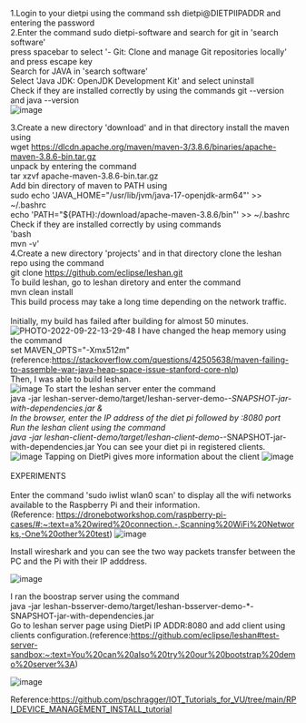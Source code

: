 1.Login to your dietpi using the command ssh dietpi@DIETPIIPADDR and entering the password  <br>
2.Enter the command sudo dietpi-software and search for git in 'search software'<br>
  press spacebar to select '- Git: Clone and manage Git repositories locally' and press escape key<br>
  Search for JAVA in 'search software'<br>
  Select 'Java JDK: OpenJDK Development Kit' and select uninstall<br>
  Check if they are installed correctly by using the commands git --version and java --version<br>
![image](https://user-images.githubusercontent.com/112664141/192079673-6235338a-09b4-4da6-beab-b4919b079e4e.png)
  
3.Create a new directory 'download' and in that directory install the maven using <br>
  wget https://dlcdn.apache.org/maven/maven-3/3.8.6/binaries/apache-maven-3.8.6-bin.tar.gz<br>
  unpack by entering the command<br>
  tar xzvf apache-maven-3.8.6-bin.tar.gz<br>
  Add bin directory of maven to PATH using<br>
  sudo echo 'JAVA_HOME="/usr/lib/jvm/java-17-openjdk-arm64"' >> ~/.bashrc<br>
  echo 'PATH="${PATH}:/download/apache-maven-3.8.6/bin"' >>  ~/.bashrc<br>
  Check if they are installed correctly by using commands<br>
  'bash<br>
  mvn -v'<br>
4.Create a new directory 'projects' and in that directory clone the leshan repo using the command<br>
  git clone https://github.com/eclipse/leshan.git<br>
  To build leshan, go to leshan diretory and enter the command<br>
  mvn clean install<br>
  This build process may take a long time depending on the network traffic.<br>
  <br>
  Initially, my build has failed after building for almost 50 minutes. <br>
  ![PHOTO-2022-09-22-13-29-48](https://user-images.githubusercontent.com/112664141/192081434-e9935f07-a412-45d6-a125-d536967cfa28.jpg)
  I have changed the heap memory using the command<br>
  set MAVEN_OPTS="-Xmx512m"  (reference:https://stackoverflow.com/questions/42505638/maven-failing-to-assemble-war-java-heap-space-issue-stanford-core-nlp)<br>
  Then, I was able to build leshan.<br>
  ![image](https://user-images.githubusercontent.com/112664141/192081569-2db7248c-d02b-4060-ba7b-c06f03269d3d.png)
To start the leshan server enter the command<br>
java -jar leshan-server-demo/target/leshan-server-demo-*-SNAPSHOT-jar-with-dependencies.jar &<br>
 In the browser, enter the IP address of the diet pi followed by :8080 port<br>
 Run the leshan client using the command<br>
 java -jar leshan-client-demo/target/leshan-client-demo-*-SNAPSHOT-jar-with-dependencies.jar
 You can see your diet pi in registered clients.
 ![image](https://user-images.githubusercontent.com/112664141/192081734-082d90d2-7656-4f40-8a4f-7d07e8fdfa80.png)
  Tapping on DietPi gives more information about the client
  ![image](https://user-images.githubusercontent.com/112664141/192081857-e067d874-b089-4ff2-9d9b-cfa1744588ab.png)
  <BR>
  <BR>
  EXPERIMENTS<BR>
<BR>
  Enter the command 'sudo iwlist wlan0 scan' to display all the wifi networks available to the Raspberry Pi and their information.<br>
 (Reference: https://dronebotworkshop.com/raspberry-pi-cases/#:~:text=a%20wired%20connection.-,Scanning%20WiFi%20Networks,-One%20other%20test)
![image](https://user-images.githubusercontent.com/112664141/192082190-0271390b-7b0c-4781-bae2-b24df052716d.png)

Install wireshark and you can see the two way packets transfer between the PC and the Pi with their IP adddress.
  
![image](https://user-images.githubusercontent.com/112664141/192082024-ec23b1eb-caf0-422d-b6e9-692aaf1f75ab.png)

I ran the boostrap server using the command<br>
 java -jar leshan-bsserver-demo/target/leshan-bsserver-demo-*-SNAPSHOT-jar-with-dependencies.jar <br>                                          Go to leshan server page using DietPi IP ADDR:8080 and add client using clients configuration.(reference:https://github.com/eclipse/leshan#test-server-sandbox:~:text=You%20can%20also%20try%20our%20bootstrap%20demo%20server%3A)
  
![image](https://user-images.githubusercontent.com/112664141/192082029-aefef7d2-dc27-4bad-8367-95cb171f88f7.png)









Reference:https://github.com/pschragger/IOT_Tutorials_for_VU/tree/main/RPI_DEVICE_MANAGEMENT_INSTALL_tutorial
